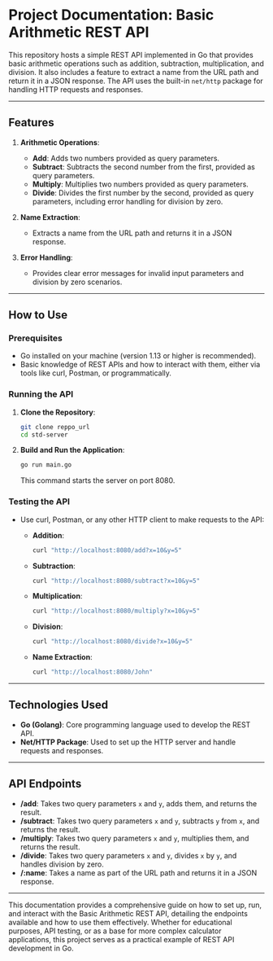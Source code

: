 # Project Documentation: Basic Arithmetic REST API

This repository hosts a simple REST API implemented in Go that provides basic arithmetic operations such as addition, subtraction, multiplication, and division. It also includes a feature to extract a name from the URL path and return it in a JSON response. The API uses the built-in `net/http` package for handling HTTP requests and responses.

---

## Features

1. **Arithmetic Operations**:
   - **Add**: Adds two numbers provided as query parameters.
   - **Subtract**: Subtracts the second number from the first, provided as query parameters.
   - **Multiply**: Multiplies two numbers provided as query parameters.
   - **Divide**: Divides the first number by the second, provided as query parameters, including error handling for division by zero.

2. **Name Extraction**:
   - Extracts a name from the URL path and returns it in a JSON response.

3. **Error Handling**:
   - Provides clear error messages for invalid input parameters and division by zero scenarios.

---

## How to Use

### Prerequisites

- Go installed on your machine (version 1.13 or higher is recommended).
- Basic knowledge of REST APIs and how to interact with them, either via tools like curl, Postman, or programmatically.

### Running the API

1. **Clone the Repository**:
   ```bash
   git clone reppo_url
   cd std-server
   ```

2. **Build and Run the Application**:
   ```bash
   go run main.go
   ```
   This command starts the server on port 8080.

### Testing the API

- Use curl, Postman, or any other HTTP client to make requests to the API:

  - **Addition**:
    ```bash
    curl "http://localhost:8080/add?x=10&y=5"
    ```

  - **Subtraction**:
    ```bash
    curl "http://localhost:8080/subtract?x=10&y=5"
    ```

  - **Multiplication**:
    ```bash
    curl "http://localhost:8080/multiply?x=10&y=5"
    ```

  - **Division**:
    ```bash
    curl "http://localhost:8080/divide?x=10&y=5"
    ```

  - **Name Extraction**:
    ```bash
    curl "http://localhost:8080/John"
    ```

---

## Technologies Used

- **Go (Golang)**: Core programming language used to develop the REST API.
- **Net/HTTP Package**: Used to set up the HTTP server and handle requests and responses.

---

## API Endpoints

- **/add**: Takes two query parameters `x` and `y`, adds them, and returns the result.
- **/subtract**: Takes two query parameters `x` and `y`, subtracts `y` from `x`, and returns the result.
- **/multiply**: Takes two query parameters `x` and `y`, multiplies them, and returns the result.
- **/divide**: Takes two query parameters `x` and `y`, divides `x` by `y`, and handles division by zero.
- **/:name**: Takes a name as part of the URL path and returns it in a JSON response.

---

This documentation provides a comprehensive guide on how to set up, run, and interact with the Basic Arithmetic REST API, detailing the endpoints available and how to use them effectively. Whether for educational purposes, API testing, or as a base for more complex calculator applications, this project serves as a practical example of REST API development in Go.